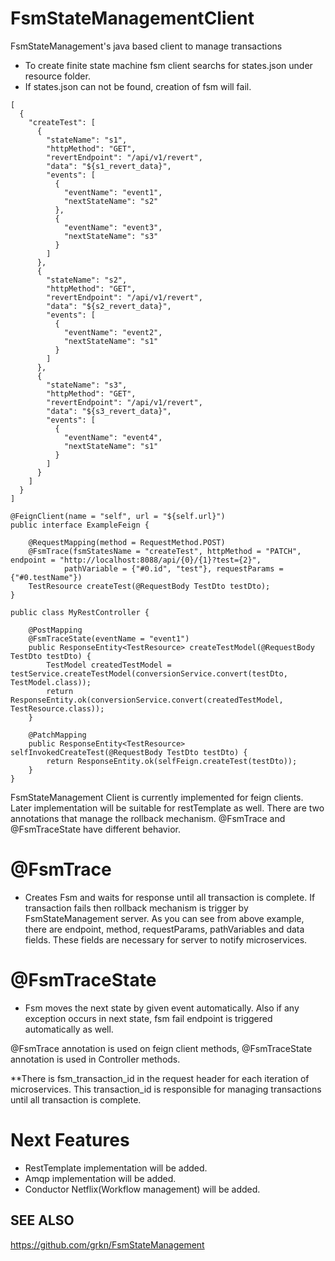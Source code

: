 # FsmStateManagementClient
FsmStateManagement's java based client to manage transactions

- To create finite state machine fsm client searchs for states.json under resource folder.
- If states.json can not be found, creation of fsm will fail.

```
[
  {
    "createTest": [
      {
        "stateName": "s1",
        "httpMethod": "GET",
        "revertEndpoint": "/api/v1/revert",
        "data": "${s1_revert_data}",
        "events": [
          {
            "eventName": "event1",
            "nextStateName": "s2"
          },
          {
            "eventName": "event3",
            "nextStateName": "s3"
          }
        ]
      },
      {
        "stateName": "s2",
        "httpMethod": "GET",
        "revertEndpoint": "/api/v1/revert",
        "data": "${s2_revert_data}",
        "events": [
          {
            "eventName": "event2",
            "nextStateName": "s1"
          }
        ]
      },
      {
        "stateName": "s3",
        "httpMethod": "GET",
        "revertEndpoint": "/api/v1/revert",
        "data": "${s3_revert_data}",
        "events": [
          {
            "eventName": "event4",
            "nextStateName": "s1"
          }
        ]
      }
    ]
  }
]

```

```
@FeignClient(name = "self", url = "${self.url}")
public interface ExampleFeign {

    @RequestMapping(method = RequestMethod.POST)
    @FsmTrace(fsmStatesName = "createTest", httpMethod = "PATCH", endpoint = "http://localhost:8088/api/{0}/{1}?test={2}",
            pathVariable = {"#0.id", "test"}, requestParams = {"#0.testName"})
    TestResource createTest(@RequestBody TestDto testDto);
}

public class MyRestController {

    @PostMapping
    @FsmTraceState(eventName = "event1")
    public ResponseEntity<TestResource> createTestModel(@RequestBody TestDto testDto) {
        TestModel createdTestModel = testService.createTestModel(conversionService.convert(testDto, TestModel.class));
        return ResponseEntity.ok(conversionService.convert(createdTestModel, TestResource.class));
    }

    @PatchMapping
    public ResponseEntity<TestResource> selfInvokedCreateTest(@RequestBody TestDto testDto) {
        return ResponseEntity.ok(selfFeign.createTest(testDto));
    }
}

```

FsmStateManagement Client is currently implemented for feign clients. Later implementation will be suitable for restTemplate as well.
There are two annotations that manage the rollback mechanism. @FsmTrace and @FsmTraceState have different behavior.

# @FsmTrace
 -  Creates Fsm and waits for response until all transaction is complete. If transaction fails then rollback mechanism is trigger by FsmStateManagement server. As you can see from above example, there are endpoint, method, requestParams, pathVariables and data fields.
These fields are necessary for server to notify microservices.

# @FsmTraceState
- Fsm moves the next state by given event automatically. Also if any exception occurs in next state, fsm fail endpoint is triggered automatically as well.


@FsmTrace annotation is used on feign client methods, @FsmTraceState annotation is used in Controller methods.


**There is fsm_transaction_id in the request header for each iteration of microservices. This transaction_id is responsible for managing transactions until all transaction is complete.


# Next Features
- RestTemplate implementation will be added.
- Amqp implementation will be added.
- Conductor Netflix(Workflow management) will be added.

## SEE ALSO
https://github.com/grkn/FsmStateManagement



